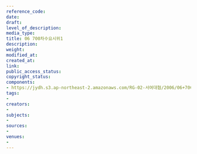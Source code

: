 ```yaml
---
reference_code: 
date: 
draft: 
level_of_description: 
media_type: 
title: 06 700차수요시위1
description: 
weight: 
modified_at: 
created_at: 
link: 
public_access_status: 
copyright_status: 
components:
- https://jydh.s3.ap-northeast-2.amazonaws.com/RG-02-서여대협/2006/06+700차수요시위1.jpg
tags:
- 
creators:
- 
subjects:
- 
sources:
- 
venues:
- 
---
```

